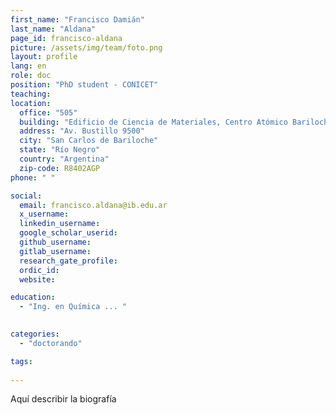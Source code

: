 ```yaml
---
first_name: "Francisco Damián"
last_name: "Aldana"
page_id: francisco-aldana
picture: /assets/img/team/foto.png
layout: profile
lang: en
role: doc
position: "PhD student - CONICET"
teaching: 
location:
  office: "505"
  building: "Edificio de Ciencia de Materiales, Centro Atómico Bariloche"
  address: "Av. Bustillo 9500"
  city: "San Carlos de Bariloche"
  state: "Río Negro"
  country: "Argentina"
  zip-code: R8402AGP
phone: " "

social:
  email: francisco.aldana@ib.edu.ar
  x_username:
  linkedin_username:
  google_scholar_userid:
  github_username:
  gitlab_username:
  research_gate_profile:
  ordic_id:
  website:

education:
  - "Ing. en Química ... "
  

categories: 
  - "doctorando"

tags: 
  
---
```



Aquí describir la biografía



